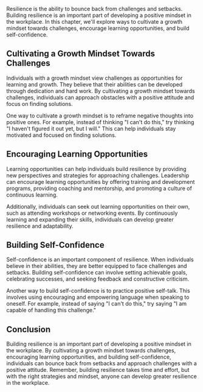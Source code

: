 
Resilience is the ability to bounce back from challenges and setbacks. Building resilience is an important part of developing a positive mindset in the workplace. In this chapter, we'll explore ways to cultivate a growth mindset towards challenges, encourage learning opportunities, and build self-confidence.

Cultivating a Growth Mindset Towards Challenges
-----------------------------------------------

Individuals with a growth mindset view challenges as opportunities for learning and growth. They believe that their abilities can be developed through dedication and hard work. By cultivating a growth mindset towards challenges, individuals can approach obstacles with a positive attitude and focus on finding solutions.

One way to cultivate a growth mindset is to reframe negative thoughts into positive ones. For example, instead of thinking "I can't do this," try thinking "I haven't figured it out yet, but I will." This can help individuals stay motivated and focused on finding solutions.

Encouraging Learning Opportunities
----------------------------------

Learning opportunities can help individuals build resilience by providing new perspectives and strategies for approaching challenges. Leadership can encourage learning opportunities by offering training and development programs, providing coaching and mentorship, and promoting a culture of continuous learning.

Additionally, individuals can seek out learning opportunities on their own, such as attending workshops or networking events. By continuously learning and expanding their skills, individuals can develop greater resilience and adaptability.

Building Self-Confidence
------------------------

Self-confidence is an important component of resilience. When individuals believe in their abilities, they are better equipped to face challenges and setbacks. Building self-confidence can involve setting achievable goals, celebrating successes, and seeking feedback and constructive criticism.

Another way to build self-confidence is to practice positive self-talk. This involves using encouraging and empowering language when speaking to oneself. For example, instead of saying "I can't do this," try saying "I am capable of handling this challenge."

Conclusion
----------

Building resilience is an important part of developing a positive mindset in the workplace. By cultivating a growth mindset towards challenges, encouraging learning opportunities, and building self-confidence, individuals can bounce back from setbacks and approach challenges with a positive attitude. Remember, building resilience takes time and effort, but with the right strategies and mindset, anyone can develop greater resilience in the workplace.
